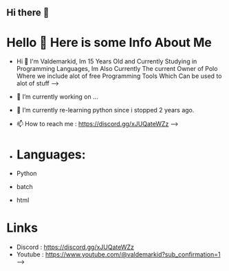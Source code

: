 ## Hi there 👋

# Hello 👋 Here is some Info About Me
- Hi 👋 I'm Valdemarkid, Im 15 Years Old and Currently Studying in Programming Languages, Im Also Currently The current Owner of Polo Where we include alot of free Programming Tools Which Can be used to alot of stuff
-->

- 🔭 I’m currently working on ...
- 🌱 I’m currently re-learning python since i stopped 2 years ago.
- 📫 How to reach me : https://discord.gg/xJUQateWZz
-->
  
- # Languages:
- Python
- batch
- html

# Links
- Discord : https://discord.gg/xJUQateWZz
- Youtube : https://www.youtube.com/@valdemarkid?sub_confirmation=1
-->
